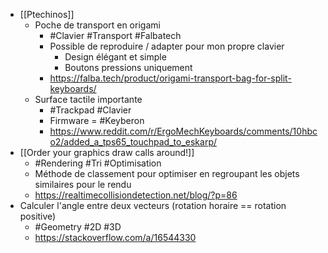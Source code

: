 - [[Ptechinos]]
	- Poche de transport en origami
		- #Clavier #Transport #Falbatech
		- Possible de reproduire / adapter pour mon propre clavier
			- Design élégant et simple
			- Boutons pressions uniquement
		- https://falba.tech/product/origami-transport-bag-for-split-keyboards/
	- Surface tactile importante
		- #Trackpad #Clavier
		- Firmware = #Keyberon
		- https://www.reddit.com/r/ErgoMechKeyboards/comments/10hbco2/added_a_tps65_touchpad_to_eskarp/
- [[Order your graphics draw calls around!]]
	- #Rendering #Tri #Optimisation
	- Méthode de classement pour optimiser en regroupant les objets similaires pour le rendu
	- https://realtimecollisiondetection.net/blog/?p=86
- Calculer l'angle entre deux vecteurs (rotation horaire == rotation positive)
	- #Geometry #2D #3D
	- https://stackoverflow.com/a/16544330